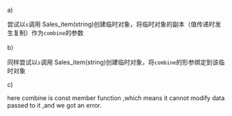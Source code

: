 a)

尝试以`s`调用 Sales_item(string)创建临时对象，将临时对象的副本（值传递时发生复制）作为`combine`的参数

b）

同样尝试以`s`调用 Sales_item(string)创建临时对象，将`combine`的形参绑定到该临时对象

c)

here combine is const member function ,which means it cannot modify data passed to it ,and we got an error.
